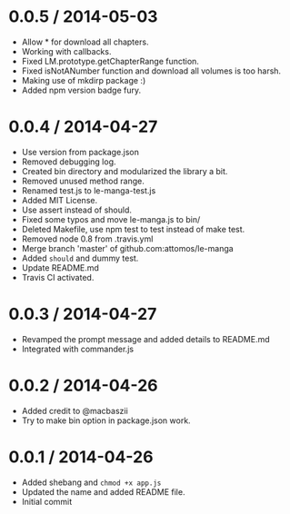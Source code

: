 0.0.5 / 2014-05-03
==================

 * Allow * for download all chapters.
 * Working with callbacks.
 * Fixed LM.prototype.getChapterRange function.
 * Fixed isNotANumber function and download all volumes is too harsh.
 * Making use of mkdirp package :)
 * Added npm version badge fury.

0.0.4 / 2014-04-27
==================

 * Use version from package.json
 * Removed debugging log.
 * Created bin directory and modularized the library a bit.
 * Removed unused method range.
 * Renamed test.js to le-manga-test.js
 * Added MIT License.
 * Use assert instead of should.
 * Fixed some typos and move le-manga.js to bin/
 * Deleted Makefile, use npm test to test instead of make test.
 * Removed node 0.8 from .travis.yml
 * Merge branch 'master' of github.com:attomos/le-manga
 * Added `should` and dummy test.
 * Update README.md
 * Travis CI activated.

0.0.3 / 2014-04-27
==================

 * Revamped the prompt message and added details to README.md
 * Integrated with commander.js

0.0.2 / 2014-04-26
==================

 * Added credit to @macbaszii
 * Try to make bin option in package.json work.

0.0.1 / 2014-04-26
==================

 * Added shebang and `chmod +x app.js`
 * Updated the name and added README file.
 * Initial commit
